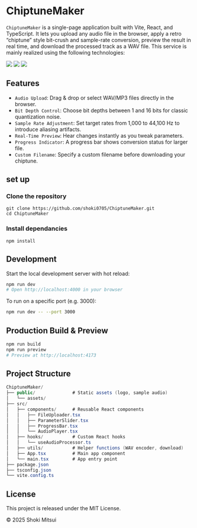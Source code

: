 # ChiptuneMaker
`ChiptuneMaker` is a single-page application built with Vite, React, and TypeScript. It lets you upload any audio file in the browser, apply a retro “chiptune” style bit-crush and sample-rate conversion, preview the result in real time, and download the processed track as a WAV file.
This service is mainly realized using the following technologies:

<img src="https://img.shields.io/badge/-TypeScript-007ACC.svg?logo=typescript&style=flat">
<img src="https://img.shields.io/badge/-React-555.svg?logo=react&style=flat">
<img src="https://img.shields.io/badge/-HTML5-333.svg?logo=html5&style=flat">



## Features
- `Audio Upload`: Drag & drop or select WAV/MP3 files directly in the browser.
- `Bit Depth Control`: Choose bit depths between 1 and 16 bits for classic quantization noise.
- `Sample Rate Adjustment`: Set target rates from 1,000 to 44,100 Hz to introduce aliasing artifacts.
- `Real‑Time Preview`: Hear changes instantly as you tweak parameters.
- `Progress Indicator`: A progress bar shows conversion status for larger file.
- `Custom Filename`: Specify a custom filename before downloading your chiptune.

## set up
### Clone the repository
```bash:
git clone https://github.com/shoki0705/ChiptuneMaker.git
cd ChiptuneMaker
```
### Install dependancies
```bash:
npm install
```
## Development

Start the local development server with hot reload:

```bash
npm run dev
# Open http://localhost:4000 in your browser
```

To run on a specific port (e.g. 3000):
```bash
npm run dev -- --port 3000
```

## Production Build & Preview
```bash
npm run build
npm run preview
# Preview at http://localhost:4173
```

## Project Structure
```csharp
ChiptuneMaker/
├── public/              # Static assets (logo, sample audio)
│   └── assets/
├── src/
│   ├── components/      # Reusable React components
│   │   ├── FileUploader.tsx
│   │   ├── ParameterSlider.tsx
│   │   ├── ProgressBar.tsx
│   │   └── AudioPlayer.tsx
│   ├── hooks/           # Custom React hooks
│   │   └── useAudioProcessor.ts
│   ├── utils/           # Helper functions (WAV encoder, download)
│   ├── App.tsx          # Main app component
│   └── main.tsx         # App entry point
├── package.json
├── tsconfig.json
└── vite.config.ts
```

## License
This project is released under the MIT License.

© 2025 Shoki Mitsui



